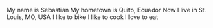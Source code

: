 My name is Sebastian
My hometown is Quito, Ecuador
Now I live in St. Louis, MO, USA
I like to bike
I like to cook
I love to eat
